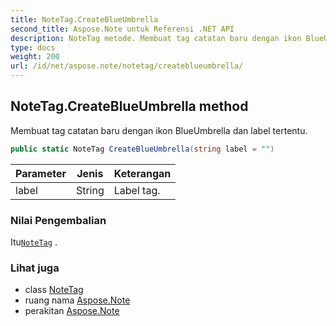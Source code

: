 ```yaml
---
title: NoteTag.CreateBlueUmbrella
second_title: Aspose.Note untuk Referensi .NET API
description: NoteTag metode. Membuat tag catatan baru dengan ikon BlueUmbrella dan label tertentu.
type: docs
weight: 200
url: /id/net/aspose.note/notetag/createblueumbrella/
---
```

## NoteTag.CreateBlueUmbrella method

Membuat tag catatan baru dengan ikon BlueUmbrella dan label tertentu.

```csharp
public static NoteTag CreateBlueUmbrella(string label = "")
```

| Parameter | Jenis | Keterangan |
| --- | --- | --- |
| label | String | Label tag. |

### Nilai Pengembalian

Itu[`NoteTag`](../) .

### Lihat juga

* class [NoteTag](../)
* ruang nama [Aspose.Note](../../notetag/)
* perakitan [Aspose.Note](../../../)


